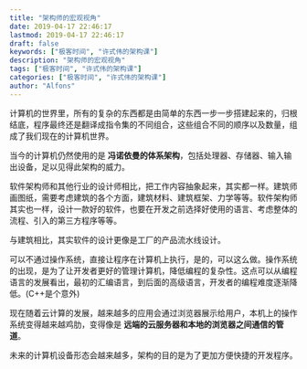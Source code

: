```yaml
---
title: "架构师的宏观视角"
date: 2019-04-17 22:46:17
lastmod: 2019-04-17 22:46:17
draft: false
keywords: ["极客时间", "许式伟的架构课"]
description: "架构师的宏观视角"
tags: ["极客时间", "许式伟的架构课"]
categories: ["极客时间", "许式伟的架构课"]
author: "Alfons"
---
```


计算机的世界里，所有的复杂的东西都是由简单的东西一步一步搭建起来的，归根结底，程序最终还是翻译成指令集的不同组合，这些组合不同的顺序以及数量，组成了我们现在的计算机世界。

<!--more-->

当今的计算机仍然使用的是 **冯诺依曼的体系架构**，包括处理器、存储器、输入输出设备，足以见得此架构的威力。

软件架构师和其他行业的设计师相比，把工作内容抽象起来，其实都一样。建筑师画图纸，需要考虑建筑的各个方面，建筑材料、建筑框架、力学等等。软件架构师其实也一样，设计一款好的软件，也要在开发之前选择好使用的语言、考虑整体的流程、引入的第三方程序等等。

与建筑相比，其实软件的设计更像是工厂的产品流水线设计。

可以不通过操作系统，直接让程序在计算机上执行，是的，可以这么做。操作系统的出现，是为了让开发者更好的管理计算机，降低编程的复杂性。这点可以从编程语言的发展看出，最初的汇编语言，到后面的高级语言，开发者的编程难度逐渐降低。(C++是个意外)

现在随着云计算的发展，越来越多的应用会通过浏览器展示给用户，本机上的操作系统变得越来越鸡肋，变得像是 **远端的云服务器和本地的浏览器之间通信的管道**。

未来的计算机设备形态会越来越多，架构的目的是为了更加方便快捷的开发程序。